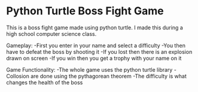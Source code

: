 # Python Turtle Boss Fight Game
This is a boss fight game made using python turtle. I made this during a high school computer science class.

Gameplay: 
-First you enter in your name and select a difficulty
-You then have to defeat the boss by shooting it
-If you lost then there is an explosion drawn on screen
-If you win then you get a trophy with your name on it

Game Functionality:
-The whole game uses the python turtle library
-Collosion are done using the pythagorean theorem
-The difficulty is what changes the health of the boss

